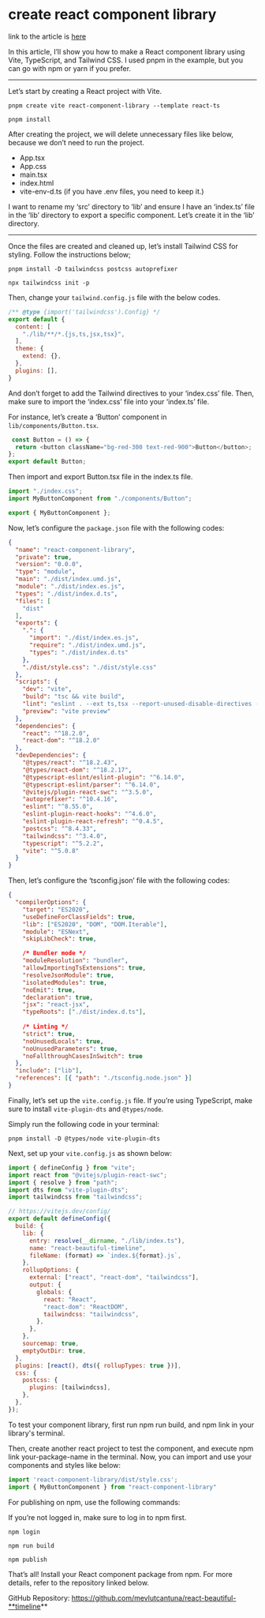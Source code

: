# create react component library

link to the article is [here](https://medium.com/@mevlutcantuna/building-a-modern-react-component-library-a-guide-with-vite-typescript-and-tailwind-css-862558516b8d)

In this article, I’ll show you how to make a React component library using Vite, TypeScript, and Tailwind CSS. I used pnpm in the example, but you can go with npm or yarn if you prefer.

---

Let’s start by creating a React project with Vite.

```nodejs
pnpm create vite react-component-library --template react-ts
```

```nodejs
pnpm install
```


After creating the project, we will delete unnecessary files like below, because we don’t need to run the project.

- App.tsx
- App.css
- main.tsx
- index.html
- vite-env-d.ts (if you have .env files, you need to keep it.)

I want to rename my ‘src’ directory to ‘lib’ and ensure I have an ‘index.ts’ file in the ‘lib’ directory to export a specific component. Let’s create it in the ‘lib’ directory.

---

Once the files are created and cleaned up, let’s install Tailwind CSS for styling. Follow the instructions below;

```nodejs
pnpm install -D tailwindcss postcss autoprefixer
```

```nodejs
npx tailwindcss init -p
```

Then, change your `tailwind.config.js` file with the below codes.

```javascript
/** @type {import('tailwindcss').Config} */
export default {
  content: [
    "./lib/**/*.{js,ts,jsx,tsx}",
  ],
  theme: {
    extend: {},
  },
  plugins: [],
}
```

And don’t forget to add the Tailwind directives to your ‘index.css’ file. Then, make sure to import the ‘index.css’ file into your ‘index.ts’ file.

For instance, let’s create a ‘Button’ component in `lib/components/Button.tsx`.

```javascript
 const Button = () => {
  return <button className="bg-red-300 text-red-900">Button</button>;
};
export default Button;
```

Then import and export Button.tsx file in the index.ts file.

```javascript
import "./index.css";
import MyButtonComponent from "./components/Button";

export { MyButtonComponent };
```

Now, let’s configure the `package.json` file with the following codes:

```json
{
  "name": "react-component-library",
  "private": true,
  "version": "0.0.0",
  "type": "module",
  "main": "./dist/index.umd.js",
  "module": "./dist/index.es.js",
  "types": "./dist/index.d.ts",
  "files": [
    "dist"
  ],
  "exports": {
    ".": {
      "import": "./dist/index.es.js",
      "require": "./dist/index.umd.js",
      "types": "./dist/index.d.ts"
    },
    "./dist/style.css": "./dist/style.css"
  },
  "scripts": {
    "dev": "vite",
    "build": "tsc && vite build",
    "lint": "eslint . --ext ts,tsx --report-unused-disable-directives --max-warnings 0",
    "preview": "vite preview"
  },
  "dependencies": {
    "react": "^18.2.0",
    "react-dom": "^18.2.0"
  },
  "devDependencies": {
    "@types/react": "^18.2.43",
    "@types/react-dom": "^18.2.17",
    "@typescript-eslint/eslint-plugin": "^6.14.0",
    "@typescript-eslint/parser": "^6.14.0",
    "@vitejs/plugin-react-swc": "^3.5.0",
    "autoprefixer": "^10.4.16",
    "eslint": "^8.55.0",
    "eslint-plugin-react-hooks": "^4.6.0",
    "eslint-plugin-react-refresh": "^0.4.5",
    "postcss": "^8.4.33",
    "tailwindcss": "^3.4.0",
    "typescript": "^5.2.2",
    "vite": "^5.0.8"
  }
}
```

Then, let’s configure the ‘tsconfig.json’ file with the following codes:

```json
{
  "compilerOptions": {
    "target": "ES2020",
    "useDefineForClassFields": true,
    "lib": ["ES2020", "DOM", "DOM.Iterable"],
    "module": "ESNext",
    "skipLibCheck": true,

    /* Bundler mode */
    "moduleResolution": "bundler",
    "allowImportingTsExtensions": true,
    "resolveJsonModule": true,
    "isolatedModules": true,
    "noEmit": true,
    "declaration": true,
    "jsx": "react-jsx",
    "typeRoots": ["./dist/index.d.ts"],
    
    /* Linting */
    "strict": true,
    "noUnusedLocals": true,
    "noUnusedParameters": true,
    "noFallthroughCasesInSwitch": true
  },
  "include": ["lib"],
  "references": [{ "path": "./tsconfig.node.json" }]
} 
```

Finally, let’s set up the `vite.config.js` file. If you’re using TypeScript, make sure to install `vite-plugin-dts` and `@types/node`.

Simply run the following code in your terminal:

```nodejs
pnpm install -D @types/node vite-plugin-dts
```

Next, set up your `vite.config.js` as shown below:

```javascript
import { defineConfig } from "vite";
import react from "@vitejs/plugin-react-swc";
import { resolve } from "path";
import dts from "vite-plugin-dts";
import tailwindcss from "tailwindcss";

// https://vitejs.dev/config/
export default defineConfig({
  build: {
    lib: {
      entry: resolve(__dirname, "./lib/index.ts"),
      name: "react-beautiful-timeline",
      fileName: (format) => `index.${format}.js`,
    },
    rollupOptions: {
      external: ["react", "react-dom", "tailwindcss"],
      output: {
        globals: {
          react: "React",
          "react-dom": "ReactDOM",
          tailwindcss: "tailwindcss",
        },
      },
    },
    sourcemap: true,
    emptyOutDir: true,
  },
  plugins: [react(), dts({ rollupTypes: true })],
  css: {
    postcss: {
      plugins: [tailwindcss],
    },
  },
});
```

To test your component library, first run npm run build, and npm link in your library's terminal.

Then, create another react project to test the component, and execute npm link your-package-name in the terminal. Now, you can import and use your components and styles like below:

```javascript
import 'react-component-library/dist/style.css';
import { MyButtonComponent } from "react-component-library"
```

For publishing on npm, use the following commands:

If you’re not logged in, make sure to log in to npm first.

```nodejs
npm login
```

```nodejs
npm run build
```

```nodejs
npm publish
```

That’s all! Install your React component package from npm. For more details, refer to the repository linked below.

GitHub Repository: https://github.com/mevlutcantuna/react-beautiful-**timeline**

